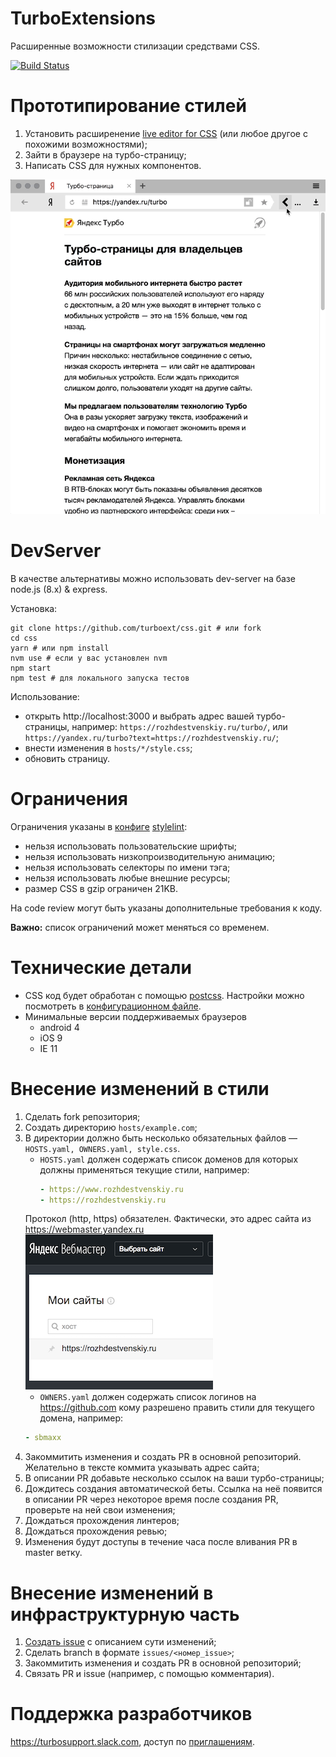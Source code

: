 # TurboExtensions
Расширенные возможности стилизации средствами CSS.

[![Build Status](https://travis-ci.com/turboext/css.svg?branch=master)](https://travis-ci.com/turboext/css)

# Прототипирование стилей
1. Установить расширенение [live editor for CSS](https://webextensions.org/) (или любое другое с похожими возможностями);
2. Зайти в браузере на турбо-страницу;
3. Написать CSS для нужных компонентов.

![](screencast.gif)

# DevServer
В качестве альтернативы можно использовать dev-server на базе node.js (8.x) & express.

Установка:
```
git clone https://github.com/turboext/css.git # или fork
cd css
yarn # или npm install
nvm use # если у вас установлен nvm
npm start
npm test # для локального запуска тестов
```

Использование:
* открыть http://localhost:3000 и выбрать адрес вашей турбо-страницы, например: `https://rozhdestvenskiy.ru/turbo/`, или `https://yandex.ru/turbo?text=https://rozhdestvenskiy.ru/`;
* внести изменения в `hosts/*/style.css`;
* обновить страницу.

# Ограничения
Ограничения указаны в [конфиге](stylelint.config.js) [stylelint](https://stylelint.io/):
* нельзя использовать пользовательские шрифты;
* нельзя использовать низкопроизводительную анимацию;
* нельзя использовать селекторы по имени тэга;
* нельзя использовать любые внешние ресурсы;
* размер CSS в gzip ограничен 21KB.

На code review могут быть указаны дополнительные требования к коду.

**Важно:** список ограничений может меняться со временем.

# Технические детали
* CSS код будет обработан с помощью [postcss](https://github.com/postcss/postcss). Настройки можно посмотреть в [конфигурационном файле](postcss.config.js).
* Минимальные версии поддерживаемых браузеров
    * android 4
    * iOS 9
    * IE 11

# Внесение изменений в стили
1. Сделать fork репозитория;
1. Создать директорию `hosts/example.com`;
1. В директории должно быть несколько обязательных файлов — `HOSTS.yaml, OWNERS.yaml, style.css`.
    * `HOSTS.yaml` должен содержать список доменов для которых должны применяться текущие стили, например:
        ```yaml
        - https://www.rozhdestvenskiy.ru
        - https://rozhdestvenskiy.ru
        ```
    Протокол (http, https) обязателен. Фактически, это адрес сайта из https://webmaster.yandex.ru
    ![webmaster](webmaster-host.png)
    * `OWNERS.yaml` должен содержать список логинов на https://github.com кому разрешено править стили для текущего домена, например:
    ```yaml
    - sbmaxx
    ```
1. Закоммитить изменения и создать PR в основной репозиторий. Желательно в тексте коммита указывать адрес сайта;
1. В описании PR добавьте несколько ссылок на ваши турбо-страницы;
1. Дождитесь создания автоматической беты. Ссылка на неё появится в описании PR через некоторое время после создания PR, проверьте на ней свои изменения;
1. Дождаться прохождения линтеров;
1. Дождаться прохождения ревью;
1. Изменения будут доступы в течение часа после вливания PR в master ветку.

# Внесение изменений в инфраструктурную часть
1. [Создать issue](https://github.com/turboext/css/issues/new) с описанием сути изменений;
1. Сделать branch в формате `issues/<номер_issue>`;
1. Закоммитить изменения и создать PR в основной репозиторий;
1. Связать PR и issue (например, c помощью комментария).

# Поддержка разработчиков
https://turbosupport.slack.com, доступ по [приглашениям](https://yandex.ru/turbo?text=turbosupport-slack-access).
